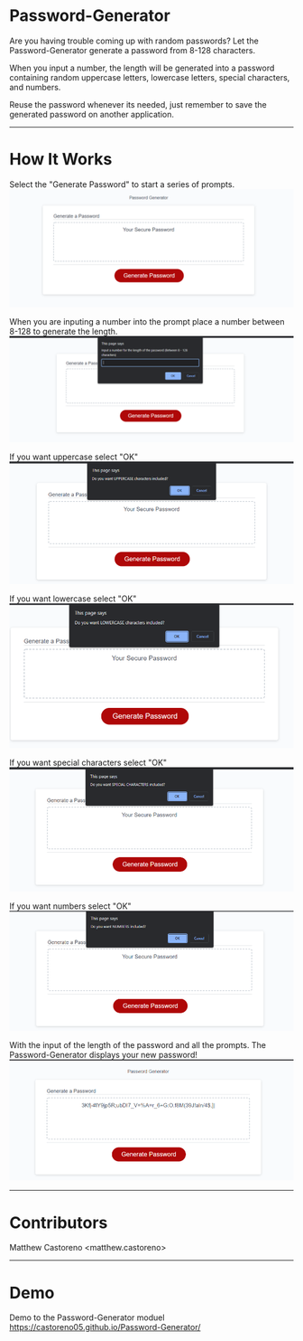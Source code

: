 # Password-Generator

Are you having trouble coming up with random passwords? Let the Password-Generator generate a password from 8-128 characters.

When you input a number, the length will be generated into a password containing random uppercase letters, lowercase letters, special characters, and numbers. 

Reuse the password whenever its needed, just remember to save the generated password on another application. 

---

# How It Works

Select the "Generate Password" to start a series of prompts.
![Password-Generator](./images/Password%20Generator.PNG)

When you are inputing a number into the prompt place a number between 8-128 to generate the length.
![Password-Generator](./images/1st%20Prompt.PNG)

If you want uppercase select "OK"
![Password-Generator](./images/2nd%20Prompt.PNG)

If you want lowercase select "OK"
![Password-Generator](./images/3rd%20Prompt.PNG)

If you want special characters select "OK"
![Password-Generator](./images/4th%20Prompt.PNG)

If you want numbers select "OK"
![Password-Generator](./images/5th%20Prompt.PNG)

With the input of the length of the password and all the prompts. The Password-Generator displays your new password!
![Password-Generator](./images/Generated%20Password.PNG)

---

# Contributors

Matthew Castoreno <matthew.castoreno>

---

# Demo 

Demo to the Password-Generator moduel https://castoreno05.github.io/Password-Generator/
